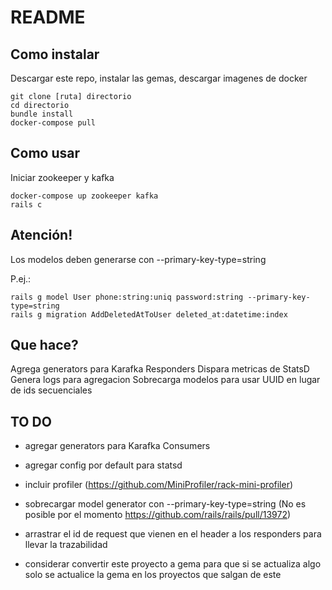 # README

## Como instalar
Descargar este repo, instalar las gemas, descargar imagenes de docker
```
git clone [ruta] directorio
cd directorio
bundle install
docker-compose pull
```

## Como usar
Iniciar zookeeper y kafka
```
docker-compose up zookeeper kafka
rails c
```

## Atención!
Los modelos deben generarse con --primary-key-type=string

P.ej.:
```
rails g model User phone:string:uniq password:string --primary-key-type=string
rails g migration AddDeletedAtToUser deleted_at:datetime:index
```

## Que hace?
Agrega generators para Karafka Responders
Dispara metricas de StatsD
Genera logs para agregacion
Sobrecarga modelos para usar UUID en lugar de ids secuenciales

## TO DO
* agregar generators para Karafka Consumers
* agregar config por default para statsd
* incluir profiler (https://github.com/MiniProfiler/rack-mini-profiler)
* sobrecargar model generator con --primary-key-type=string  (No es posible por el momento https://github.com/rails/rails/pull/13972)

* arrastrar el id de request que vienen en el header a los responders para llevar la trazabilidad
* considerar convertir este proyecto a gema para que si se actualiza algo solo se actualice la gema en los proyectos que salgan de este